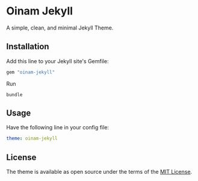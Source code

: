 # Oinam Jekyll

A simple, clean, and minimal Jekyll Theme.

## Installation

Add this line to your Jekyll site's Gemfile:

```ruby
gem "oinam-jekyll"
```

Run

`bundle`

## Usage

Have the following line in your config file:

```yaml
theme: oinam-jekyll
```

## License

The theme is available as open source under the terms of the [MIT License](http://opensource.org/licenses/MIT).
